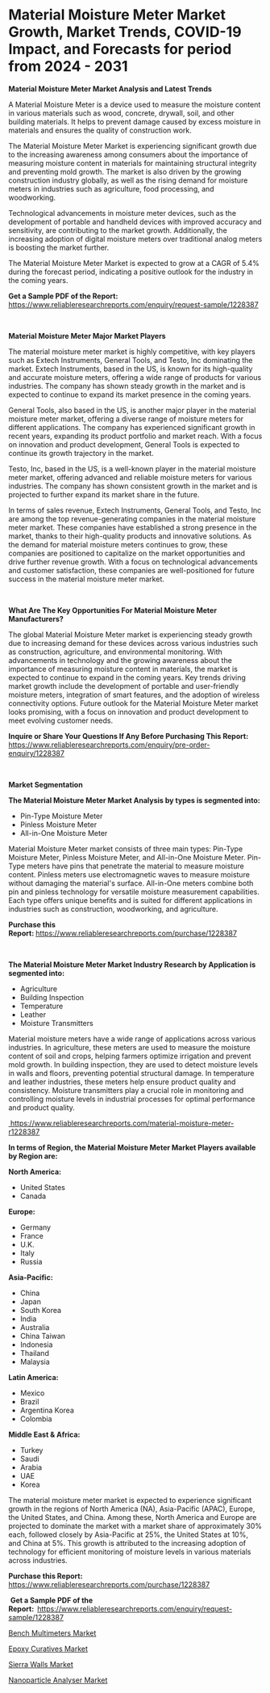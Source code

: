 <p><h1>Material Moisture Meter Market Growth, Market Trends, COVID-19 Impact, and Forecasts for period from 2024 - 2031</h1></p><p><strong>Material Moisture Meter Market Analysis and Latest Trends</strong></p>
<p><p>A Material Moisture Meter is a device used to measure the moisture content in various materials such as wood, concrete, drywall, soil, and other building materials. It helps to prevent damage caused by excess moisture in materials and ensures the quality of construction work.</p><p>The Material Moisture Meter Market is experiencing significant growth due to the increasing awareness among consumers about the importance of measuring moisture content in materials for maintaining structural integrity and preventing mold growth. The market is also driven by the growing construction industry globally, as well as the rising demand for moisture meters in industries such as agriculture, food processing, and woodworking.</p><p>Technological advancements in moisture meter devices, such as the development of portable and handheld devices with improved accuracy and sensitivity, are contributing to the market growth. Additionally, the increasing adoption of digital moisture meters over traditional analog meters is boosting the market further.</p><p>The Material Moisture Meter Market is expected to grow at a CAGR of 5.4% during the forecast period, indicating a positive outlook for the industry in the coming years.</p></p>
<p><strong>Get a Sample PDF of the Report:&nbsp;</strong> <a href="https://www.reliableresearchreports.com/enquiry/request-sample/1228387">https://www.reliableresearchreports.com/enquiry/request-sample/1228387</a></p>
<p>&nbsp;</p>
<p><strong>Material Moisture Meter Major Market Players</strong></p>
<p><p>The material moisture meter market is highly competitive, with key players such as Extech Instruments, General Tools, and Testo, Inc dominating the market. Extech Instruments, based in the US, is known for its high-quality and accurate moisture meters, offering a wide range of products for various industries. The company has shown steady growth in the market and is expected to continue to expand its market presence in the coming years.</p><p>General Tools, also based in the US, is another major player in the material moisture meter market, offering a diverse range of moisture meters for different applications. The company has experienced significant growth in recent years, expanding its product portfolio and market reach. With a focus on innovation and product development, General Tools is expected to continue its growth trajectory in the market.</p><p>Testo, Inc, based in the US, is a well-known player in the material moisture meter market, offering advanced and reliable moisture meters for various industries. The company has shown consistent growth in the market and is projected to further expand its market share in the future.</p><p>In terms of sales revenue, Extech Instruments, General Tools, and Testo, Inc are among the top revenue-generating companies in the material moisture meter market. These companies have established a strong presence in the market, thanks to their high-quality products and innovative solutions. As the demand for material moisture meters continues to grow, these companies are positioned to capitalize on the market opportunities and drive further revenue growth. With a focus on technological advancements and customer satisfaction, these companies are well-positioned for future success in the material moisture meter market.</p></p>
<p>&nbsp;</p>
<p><strong>What Are The Key Opportunities For Material Moisture Meter Manufacturers?</strong></p>
<p><p>The global Material Moisture Meter market is experiencing steady growth due to increasing demand for these devices across various industries such as construction, agriculture, and environmental monitoring. With advancements in technology and the growing awareness about the importance of measuring moisture content in materials, the market is expected to continue to expand in the coming years. Key trends driving market growth include the development of portable and user-friendly moisture meters, integration of smart features, and the adoption of wireless connectivity options. Future outlook for the Material Moisture Meter market looks promising, with a focus on innovation and product development to meet evolving customer needs.</p></p>
<p><strong>Inquire or Share Your Questions If Any Before Purchasing This Report:</strong> <a href="https://www.reliableresearchreports.com/enquiry/pre-order-enquiry/1228387">https://www.reliableresearchreports.com/enquiry/pre-order-enquiry/1228387</a></p>
<p>&nbsp;</p>
<p><strong>Market Segmentation</strong></p>
<p><strong>The Material Moisture Meter Market Analysis by types is segmented into:</strong></p>
<p><ul><li>Pin-Type Moisture Meter</li><li>Pinless Moisture Meter</li><li>All-in-One Moisture Meter</li></ul></p>
<p><p>Material Moisture Meter market consists of three main types: Pin-Type Moisture Meter, Pinless Moisture Meter, and All-in-One Moisture Meter. Pin-Type meters have pins that penetrate the material to measure moisture content. Pinless meters use electromagnetic waves to measure moisture without damaging the material's surface. All-in-One meters combine both pin and pinless technology for versatile moisture measurement capabilities. Each type offers unique benefits and is suited for different applications in industries such as construction, woodworking, and agriculture.</p></p>
<p><strong>Purchase this Report:&nbsp;</strong><a href="https://www.reliableresearchreports.com/purchase/1228387">https://www.reliableresearchreports.com/purchase/1228387</a></p>
<p>&nbsp;</p>
<p><strong>The Material Moisture Meter Market Industry Research by Application is segmented into:</strong></p>
<p><ul><li>Agriculture</li><li>Building Inspection</li><li>Temperature</li><li>Leather</li><li>Moisture Transmitters</li></ul></p>
<p><p>Material moisture meters have a wide range of applications across various industries. In agriculture, these meters are used to measure the moisture content of soil and crops, helping farmers optimize irrigation and prevent mold growth. In building inspection, they are used to detect moisture levels in walls and floors, preventing potential structural damage. In temperature and leather industries, these meters help ensure product quality and consistency. Moisture transmitters play a crucial role in monitoring and controlling moisture levels in industrial processes for optimal performance and product quality.</p></p>
<p><a href="https://www.reliableresearchreports.com/material-moisture-meter-r1228387">&nbsp;https://www.reliableresearchreports.com/material-moisture-meter-r1228387</a></p>
<p><strong>In terms of Region, the Material Moisture Meter Market Players available by Region are:</strong></p>
<p>
    <p> <strong> North America: </strong>
        <ul>
            <li>United States</li>
            <li>Canada</li>
        </ul>
        </p> 
    <p> <strong> Europe: </strong>
        <ul>
            <li>Germany</li>
            <li>France</li>
            <li>U.K.</li>
            <li>Italy</li>
            <li>Russia</li>
        </ul>
        </p> 
    <p> <strong> Asia-Pacific: </strong>
        <ul>
            <li>China</li>
            <li>Japan</li>
            <li>South Korea</li>
            <li>India</li>
            <li>Australia</li>
            <li>China Taiwan</li>
            <li>Indonesia</li>
            <li>Thailand</li>
            <li>Malaysia</li>
        </ul>
        </p> 
    <p> <strong> Latin America: </strong>
        <ul>
            <li>Mexico</li>
            <li>Brazil</li>
            <li>Argentina Korea</li>
            <li>Colombia</li>
        </ul>
        </p> 
    <p> <strong> Middle East & Africa: </strong>
        <ul>
            <li>Turkey</li>
            <li>Saudi</li>
            <li>Arabia</li>
            <li>UAE</li>
            <li>Korea</li>
        </ul>
    </p>
    </p>
<p><p>The material moisture meter market is expected to experience significant growth in the regions of North America (NA), Asia-Pacific (APAC), Europe, the United States, and China. Among these, North America and Europe are projected to dominate the market with a market share of approximately 30% each, followed closely by Asia-Pacific at 25%, the United States at 10%, and China at 5%. This growth is attributed to the increasing adoption of technology for efficient monitoring of moisture levels in various materials across industries.</p></p>
<p><strong>Purchase this Report: </strong><a href="https://www.reliableresearchreports.com/purchase/1228387">https://www.reliableresearchreports.com/purchase/1228387</a></p>
<p>&nbsp;<strong>Get a Sample PDF of the Report:&nbsp;&nbsp;</strong><a href="https://www.reliableresearchreports.com/enquiry/request-sample/1228387">https://www.reliableresearchreports.com/enquiry/request-sample/1228387</a></p>
<p><strong></strong></p>
<p><p><a href="https://github.com/myacatherineblakecaczo9vcsw/Market-Research-Report-List-2/blob/main/bench-multimeters-market.md">Bench Multimeters Market</a></p><p><a href="https://issuu.com/reportprime-2/docs/epoxy-curatives-market-size-2030.pptx">Epoxy Curatives Market</a></p><p><a href="https://issuu.com/reportprime-2/docs/sierra-walls-market-size-2030.pptx">Sierra Walls Market</a></p><p><a href="https://github.com/okotobwrhuteie/Market-Research-Report-List-2/blob/main/nanoparticle-analyser-market.md">Nanoparticle Analyser Market</a></p></p>
